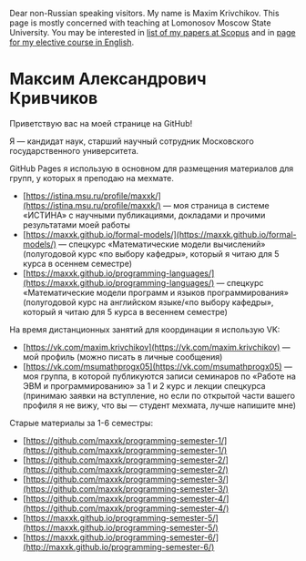 Dear non-Russian speaking visitors. My name is Maxim Krivchikov. This page is mostly concerned with teaching at Lomonosov Moscow State University.
You may be interested in [list of my papers at Scopus](https://www.scopus.com/authid/detail.uri?authorId=55481037300)
and in [page for my elective course in English](https://maxxk.github.io/programming-languages/).

<!-- Bonus: http mirror for my once-a-year-updated gemlog: https://maxxk.me/ -->

# Максим Александрович Кривчиков

Приветствую вас на моей странице на GitHub!

Я — кандидат наук, старший научный сотрудник Московского государственного университета.

GitHub Pages я использую в основном для размещения материалов для групп, у которых я преподаю на мехмате.

- [https://istina.msu.ru/profile/maxxk/](https://istina.msu.ru/profile/maxxk/) — моя страница в системе «ИСТИНА» с научными публикациями, докладами и прочими результатами моей работы
- [https://maxxk.github.io/formal-models/](https://maxxk.github.io/formal-models/) — спецкурс «Математические модели вычислений» (полугодовой курс «по выбору кафедры», который я читаю для 5 курса в осеннем семестре)
- [https://maxxk.github.io/programming-languages/](https://maxxk.github.io/programming-languages/) — спецкурс «Математические модели программ и языков программирования» (полугодовой курс на английском языке/«по выбору кафедры», который я читаю для 5 курса в весеннем семестре)

На время дистанционных занятий для координации я использую VK:
- [https://vk.com/maxim.krivchikov](https://vk.com/maxim.krivchikov) — мой профиль (можно писать в личные сообщения)
- [https://vk.com/msumathprogx05](https://vk.com/msumathprogx05) — моя группа, в которой публикуются записи семинаров по «Работе на ЭВМ и программированию» за 1 и 2 курс и лекции спецкурса (принимаю заявки на вступление, но если по открытой части вашего профиля я не вижу, что вы — студент мехмата, лучше напишите мне)

Старые материалы за 1-6 семестры:
- [https://github.com/maxxk/programming-semester-1/](https://github.com/maxxk/programming-semester-1/)
- [https://github.com/maxxk/programming-semester-2/](https://github.com/maxxk/programming-semester-2/)
- [https://github.com/maxxk/programming-semester-3/](https://github.com/maxxk/programming-semester-3/)
- [https://github.com/maxxk/programming-semester-4/](https://github.com/maxxk/programming-semester-4/)
- [https://maxxk.github.io/programming-semester-5/](https://maxxk.github.io/programming-semester-5/)
- [https://maxxk.github.io/programming-semester-6/](http://maxxk.github.io/programming-semester-6/)
